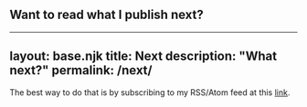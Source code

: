 ## Want to read what I publish next?
---
layout: base.njk
title: Next
description: "What next?"
permalink: /next/
---

The best way to do that is by subscribing to my RSS/Atom feed at this [link](https://rohit.online/feed/).